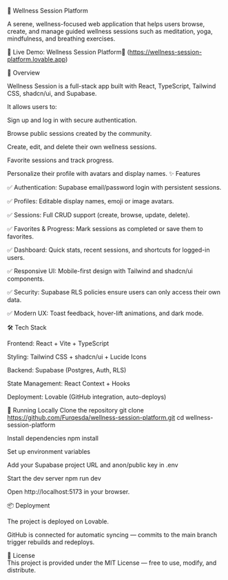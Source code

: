 🌿 Wellness Session Platform

A serene, wellness-focused web application that helps users browse, create, and manage guided wellness sessions such as meditation, yoga, mindfulness, and breathing exercises.

🔗 Live Demo: Wellness Session Platform🔗 (https://wellness-session-platform.lovable.app)

📖 Overview

Wellness Session is a full-stack app built with React, TypeScript, Tailwind CSS, shadcn/ui, and Supabase.

It allows users to:

Sign up and log in with secure authentication.

Browse public sessions created by the community.

Create, edit, and delete their own wellness sessions.

Favorite sessions and track progress.

Personalize their profile with avatars and display names.
✨ Features

✅ Authentication: Supabase email/password login with persistent sessions.

✅ Profiles: Editable display names, emoji or image avatars.

✅ Sessions: Full CRUD support (create, browse, update, delete).

✅ Favorites & Progress: Mark sessions as completed or save them to favorites.

✅ Dashboard: Quick stats, recent sessions, and shortcuts for logged-in users.

✅ Responsive UI: Mobile-first design with Tailwind and shadcn/ui components.

✅ Security: Supabase RLS policies ensure users can only access their own data.

✅ Modern UX: Toast feedback, hover-lift animations, and dark mode.

🛠 Tech Stack

Frontend: React + Vite + TypeScript

Styling: Tailwind CSS + shadcn/ui + Lucide Icons

Backend: Supabase (Postgres, Auth, RLS)

State Management: React Context + Hooks

Deployment: Lovable (GitHub integration, auto-deploys)


🚀 Running Locally
Clone the repository
git clone https://github.com/Furqesda/wellness-session-platform.git
cd wellness-session-platform

Install dependencies
npm install

Set up environment variables

Add your Supabase project URL and anon/public key in .env

Start the dev server
npm run dev

Open http://localhost:5173
 in your browser.

📦 Deployment

The project is deployed on Lovable.

GitHub is connected for automatic syncing — commits to the main branch trigger rebuilds and redeploys.


📜 License  
This project is provided under the MIT License — free to use, modify, and distribute.  
